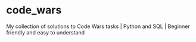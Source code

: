 # code_wars
My collection of solutions to Code Wars tasks | Python and SQL | Beginner friendly and easy to understand
